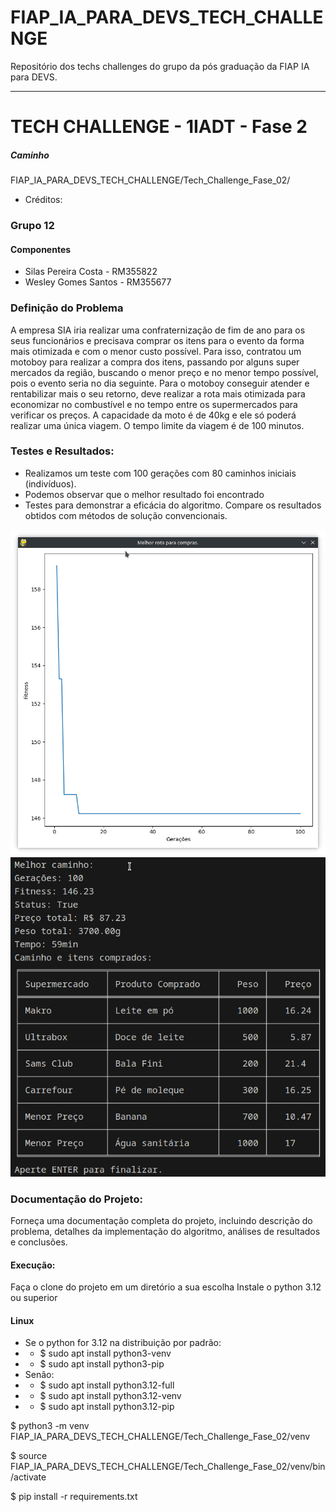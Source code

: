 # FIAP_IA_PARA_DEVS_TECH_CHALLENGE
Repositório dos techs challenges do grupo da pós graduação da FIAP IA para DEVS.

****
# TECH CHALLENGE - 1IADT - Fase 2
##### Caminho
FIAP_IA_PARA_DEVS_TECH_CHALLENGE/Tech_Challenge_Fase_02/

* Créditos:


### Grupo 12
#### Componentes
* Silas Pereira Costa - RM355822
* Wesley Gomes Santos - RM355677

### Definição do Problema

A empresa SIA iria realizar uma confraternização de fim de ano para os seus funcionários e precisava comprar os itens para o evento da forma mais otimizada e com o menor custo possível. 
Para isso, contratou um motoboy para realizar a compra dos itens, passando por alguns super mercados da região, buscando o menor preço e no menor tempo possível, pois o evento seria no dia seguinte. 
Para o motoboy conseguir atender e rentabilizar mais o seu retorno, deve realizar a rota mais otimizada para economizar no combustível e no tempo entre os supermercados para verificar os preços.
A capacidade da moto é de 40kg e ele só poderá realizar uma única viagem.
O tempo limite da viagem é de 100 minutos.

### Testes e Resultados: 

* Realizamos um teste com 100 gerações com 80 caminhos iniciais (indivíduos).
* Podemos observar que o melhor resultado foi encontrado 
* Testes para demonstrar a eficácia do algoritmo. Compare os resultados obtidos com métodos de solução convencionais.

![Gráfico de Execução](grafico_fitness.png)
![Tabelas com os Valores](resultado_fitness.png)

### Documentação do Projeto: 

Forneça uma documentação completa do projeto, incluindo descrição do problema, detalhes da implementação do algoritmo, análises de resultados e conclusões.


#### Execução:
Faça o clone do projeto em um diretório a sua escolha
Instale o python 3.12 ou superior

#### Linux 
* Se o python for 3.12 na distribuição por padrão:
* * $ sudo apt install python3-venv 
* * $ sudo apt install python3-pip
* Senão:
* * $ sudo apt install python3.12-full
* * $ sudo apt install python3.12-venv
* * $ sudo apt install python3.12-pip

$ python3 -m venv FIAP_IA_PARA_DEVS_TECH_CHALLENGE/Tech_Challenge_Fase_02/venv

$ source FIAP_IA_PARA_DEVS_TECH_CHALLENGE/Tech_Challenge_Fase_02/venv/bin/activate

$ pip install -r requirements.txt
